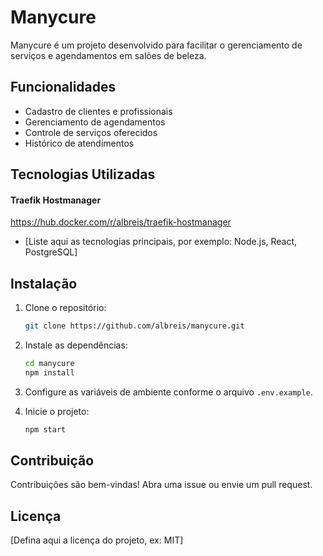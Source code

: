 # Manycure

Manycure é um projeto desenvolvido para facilitar o gerenciamento de serviços e agendamentos em salões de beleza.

## Funcionalidades

- Cadastro de clientes e profissionais
- Gerenciamento de agendamentos
- Controle de serviços oferecidos
- Histórico de atendimentos

## Tecnologias Utilizadas

#### Traefik Hostmanager

https://hub.docker.com/r/albreis/traefik-hostmanager

- [Liste aqui as tecnologias principais, por exemplo: Node.js, React, PostgreSQL]

## Instalação

1. Clone o repositório:
    ```bash
    git clone https://github.com/albreis/manycure.git
    ```
2. Instale as dependências:
    ```bash
    cd manycure
    npm install
    ```
3. Configure as variáveis de ambiente conforme o arquivo `.env.example`.

4. Inicie o projeto:
    ```bash
    npm start
    ```

## Contribuição

Contribuições são bem-vindas! Abra uma issue ou envie um pull request.

## Licença

[Defina aqui a licença do projeto, ex: MIT]
